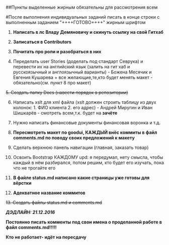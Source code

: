 ##Пункты выделенные жирным обязательны для рассмотрения всем

#После выполнения индивидуальных заданий писать в конце строки с выполненным заданием "++++ГОТОВО++++" жирным шрифтом

1. **Написать в лс Владу Демяновичу и скинуть ссылку на свой Гитхаб**

2. **Записаться в Contributors**

3. **Почитать про роли и разобраться в них**

4. Переделать  user Stories (доделать под стандарт Севрука) и перевести их на английский язык (залить на гит хаб и русскоязычный и англоязычный варианты) - Божена Месячик и Евгения Кушарева + все желающие,те,кто будет менять макет - обязательно(см. пункт 8 про макет)

~~5. Создать папку Docs (навести порядок в репозитории)~~

6. Написать xslt для xml файла (xslt должен строить таблицу из двух колонок: 1. ФИО клиента 2. его адрес) - Андрей Миругин и Иван Шишкарёв - смотреть всем,т.к. будет на **зачёте**

7. Нужно написать финансовые документы финансовая воронка и т.д.

8. **Пересмотреть макет по goodui, КАЖДЫЙ внёс коммиты в файл comments.md по поводу своих предложений к макету**

9. Сделать верхнюю панель навигации (главная, заказать товар)

10. Освоить Bootstrap КАЖДОМУ upd: я передумал, нету смысла, чтобы каждый в нём разбирался, потом решим, кто будет его изучать, пока что не трогайте его

11. **В файле status.md написано какие страницы уже готовы для вёрстки**

12. **Адекватное название коммитов**

~~13. Создать файлы status.md и comments.md~~

***ДЭДЛАЙН: 21.12.2016***

**Постоянно писать комменты под свои имена о проделанной работе в файл comments.md!!!!!**

**Кто не работает- идёт на пересдачу**
